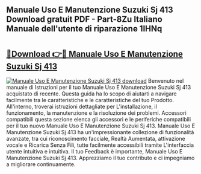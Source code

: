 ## Manuale Uso E Manutenzione Suzuki Sj 413 Download gratuit PDF - Part-8Zu Italiano Manuale dell'utente di riparazione 1IHNq

# <h2><a href="http://dfc12mn.blite.top/?on=Manuale+Uso+E+Manutenzione+Suzuki+Sj+413">🔗Download 👉🔴 Manuale Uso E Manutenzione Suzuki Sj 413</a></h2>

[![Manuale Uso E Manutenzione Suzuki Sj 413 download](https://i.imgur.com/lujVjoI.png)](http://dfc12mn.blite.top/?on=Manuale+Uso+E+Manutenzione+Suzuki+Sj+413)
Benvenuto nel manuale di Istruzioni per il tuo Manuale Uso E Manutenzione Suzuki Sj 413 acquistato di recente. Questa guida ha lo scopo di aiutarti a navigare facilmente tra le caratteristiche e le caratteristiche del tuo Prodotto. All'interno, troverai istruzioni dettagliate per L'installazione, il funzionamento, la manutenzione e la risoluzione dei problemi. Accessori compatibili questa sezione elenca gli accessori e le periferiche compatibili per il tuo nuovo Manuale Uso E Manutenzione Suzuki Sj 413. Manuale Uso E Manutenzione Suzuki Sj 413 ha un'impressionante collezione di funzionalità avanzate, tra cui riconoscimento facciale, Realtà Aumentata, attivazione vocale e Ricarica Senza Fili, tutte facilmente accessibili tramite L'interfaccia utente intuitiva e intuitiva. Il tuo Feedback è importante, Manuale Uso E Manutenzione Suzuki Sj 413. Apprezziamo il tuo contributo e ci impegniamo a migliorare continuamente.
